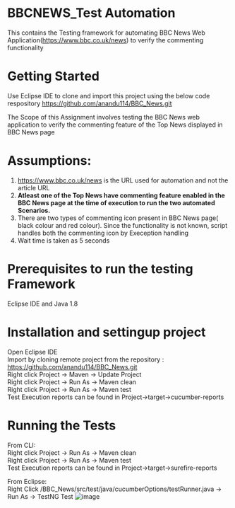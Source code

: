 # BBCNEWS_Test Automation
This contains the Testing framework for automating BBC News Web Application(https://www.bbc.co.uk/news) to verify the commenting functionality
# Getting Started
Use Eclipse IDE to clone and import this project using the below code respository
https://github.com/anandu114/BBC_News.git

The Scope of this Assignment involves testing the BBC News web application to verify the commenting feature of the Top News displayed in BBC News page

# Assumptions:
1. https://www.bbc.co.uk/news is the URL used for automation and not the article URL
2. **Atleast one of the Top News have commenting feature enabled in the BBC News page at the time of execution to run the two automated Scenarios.**
3. There are two types of commenting icon present in BBC News page( black colour and red colour). Since the functionality is not known, script handles both the commenting icon by Exeception handling
4. Wait time is taken as 5 seconds

# Prerequisites to run the testing Framework
Eclipse IDE and Java 1.8 

# Installation and settingup project
Open Eclipse IDE
<br/>Import by cloning remote project from the repository : https://github.com/anandu114/BBC_News.git
<br/>Right click Project -> Maven -> Update Project
<br/>Right click Project -> Run As -> Maven clean
<br/>Right click Project -> Run As -> Maven test
<br/>Test Execution reports can be found in Project->target->cucumber-reports

# Running the Tests

From CLI:
<br/>Right click Project -> Run As -> Maven clean
<br/>Right click Project -> Run As -> Maven test
<br/>Test Execution reports can be found in Project->target->surefire-reports

From Eclipse:
<br/>Right Click /BBC_News/src/test/java/cucumberOptions/testRunner.java -> Run As -> TestNG Test
![image](https://user-images.githubusercontent.com/64327619/199359942-8d17bb68-585f-4668-a070-5f7e4c47b473.png)
